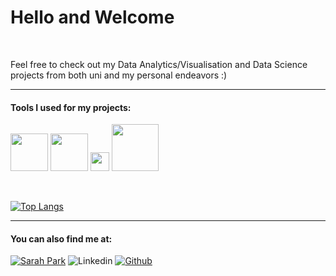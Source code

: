 # Hello and Welcome

<br>

Feel free to check out my Data Analytics/Visualisation and Data Science projects from both uni and my personal endeavors :)


---

#### Tools I used for my projects:

<img src="https://seekvectorlogo.com/wp-content/uploads/2022/02/power-bi-vector-logo-2022.png" width="60"> <img src="https://www.mysql.com/common/logos/logo-mysql-170x115.png" width="60"> <img src="https://www.r-project.org/logo/Rlogo.svg" height="30"> <img src="https://www.python.org/static/community_logos/python-logo-master-v3-TM.png" width="75">

<br>

[![Top Langs](https://github-readme-stats.vercel.app/api/top-langs/?username=sarahparkprojects&layout=compact)](https://github.com/sarahparkprojects/github-readme-stats)

---

#### You can also find me at:

[![Sarah Park](https://img.shields.io/badge/SarahPark-yellow?style=flat&logo=wordpress&link=https%3A%2F%2Fsarahparkprojects.wordpress.com)](https://sarahparkprojects.wordpress.com)
![Linkedin](https://img.shields.io/badge/LinkedIn-blue?style=flat&logo=Linkedin&logoColor=white&link=https%3A%2F%2Fwww.linkedin.com%2Fin%2Fsarahparknz)
[![Github](https://img.shields.io/badge/github-black?style=flat&logo=github&link=https%3A%2F%2Fgithub.com%2FPixieParksie)](https://github.com/PixieParksie)

